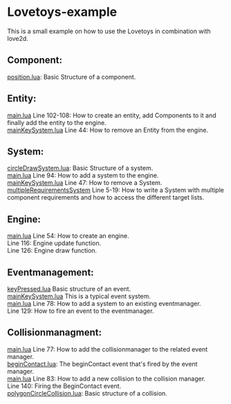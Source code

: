 # Lovetoys-example

This is a small example on how to use the Lovetoys in combination with love2d.  

## Component:
[position.lua](https://github.com/lovetoys/Lovetoys-examples/blob/master/components/physic/position.lua): Basic Structure of a component.

## Entity:
[main.lua](https://github.com/lovetoys/Lovetoys-examples/blob/master/main.lua) Line 102-108: How to create an entity, add Components to it and finally add the entity to the engine.  
[mainKeySystem.lua](https://github.com/lovetoys/Lovetoys-examples/blob/master/systems/event/mainKeySystem.lua) Line 44: How to remove an Entity from the engine.  

## System:
[circleDrawSystem.lua](https://github.com/lovetoys/Lovetoys-examples/blob/master/systems/graphic/circleDrawSystem.lua): Basic Structure of a system.  
[main.lua](https://github.com/lovetoys/Lovetoys-examples/blob/master/main.lua) Line 94: How to add a system to the engine.  
[mainKeySystem.lua](https://github.com/lovetoys/Lovetoys-examples/blob/master/systems/event/mainKeySystem.lua) Line 47: How to remove a System.  
[multipleRequirementsSystem](https://github.com/lovetoys/Lovetoys-examples/blob/master/systems/test/multipleRequirementsSystem.lua) Line 5-19: How to write a System with multiple component requirements and how to access the different target lists.

## Engine:
[main.lua](https://github.com/lovetoys/Lovetoys-examples/blob/master/main.lua) Line 54: How to create an engine.  
Line 116: Engine update function.  
Line 126: Engine draw function.  


## Eventmanagement:
[keyPressed.lua](https://github.com/lovetoys/Lovetoys-examples/blob/master/events/keyPressed.lua) Basic structure of an event.  
[mainKeySystem.lua](https://github.com/lovetoys/Lovetoys-examples/blob/master/systems/event/mainKeySystem.lua) This is a typical event system.  
[main.lua](https://github.com/lovetoys/Lovetoys-examples/blob/master/main.lua) Line 78: How to add a system to an existing eventmanager.  
Line 129: How to fire an event to the eventmanager.  

## Collisionmanagment:

[main.lua](https://github.com/lovetoys/Lovetoys-examples/blob/master/main.lua) Line 77: How to add the collisionmanager to the related event manager.  
[beginContact.lua](https://github.com/lovetoys/Lovetoys/blob/master/src/events/beginContact.lua): The beginContact event that's fired by the event manager.  
[main.lua](https://github.com/lovetoys/Lovetoys-examples/blob/master/main.lua) Line 83: How to add a new collision to the collision manager.  
Line 140: Firing the BeginContact event.  
[polygonCircleCollision.lua](https://github.com/lovetoys/Lovetoys-examples/blob/master/collisions/polygonCircleCollision.lua): Basic structure of a collision. 

